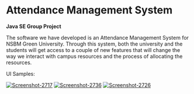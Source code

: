 # Attendance Management System
 **Java SE Group Project**
 
The software we have developed is an Attendance Management System for NSBM Green University. Through this system, both the university and the students will get access to a couple of new features that will change the way we interact with campus resources and the process of allocating the resources.

UI Samples:
 
<a href="https://ibb.co/6r4vYDY"><img src="https://i.ibb.co/FmBs686/Screenshot-2717.png" alt="Screenshot-2717" border="0"></a>
<a href="https://ibb.co/f22JzyT"><img src="https://i.ibb.co/0cc5R6z/Screenshot-2736.png" alt="Screenshot-2736" border="0"></a>
<a href="https://ibb.co/TbsGKB1"><img src="https://i.ibb.co/ZY0rH6S/Screenshot-2726.png" alt="Screenshot-2726" border="0"></a>
